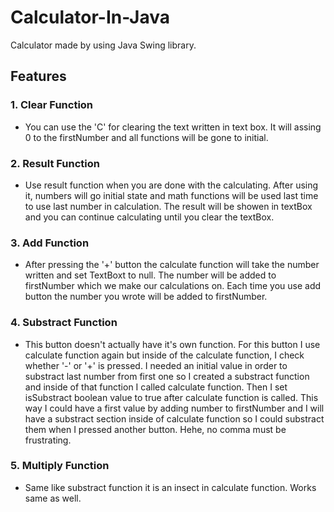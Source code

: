 # Calculator-In-Java
Calculator made by using Java Swing library.
## Features
### 1. Clear Function
- You can use the 'C' for clearing the text written in text box. It will assing 0 to the firstNumber and all functions will be gone to initial. 
### 2. Result Function
- Use result function when you are done with the calculating. After using it, numbers will go initial state and math functions will be used last time to use last number in calculation. The result will be showen in textBox and you can continue calculating until you clear the textBox.
### 3. Add Function
- After pressing the '+' button the calculate function will take the number written and set TextBoxt to null. The number will be added to  firstNumber which we make our calculations on. Each time you use add button the number you wrote will be added to firstNumber.
### 4. Substract Function
- This button doesn't actually have it's own function. For this button I use calculate function again but inside of the calculate function, I check whether '-' or '+' is pressed. I needed an initial value in order to substract last number from first one so I created a substract function and inside of that function I called calculate function. Then I set isSubstract boolean value to true after calculate function is called. This way I could have a first value by adding number to firstNumber and I will have a substract section inside of calculate function so I could substract them when I pressed another button. Hehe, no comma must be frustrating.
### 5. Multiply Function
- Same like substract function it is an insect in calculate function. Works same as well.
